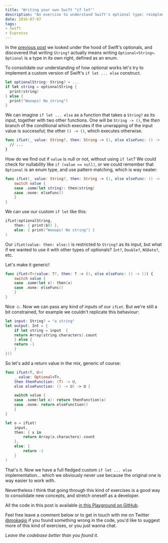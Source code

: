 ```yaml
---
title: 'Writing your own Swift "if let"'
description: "An exercise to understand Swift's optional type: reimplementing the if let functionality"
date: 2016-07-07
tags:
- Swift
- Espresso
---
```


In the [previous post](https://www.mokacoding.com/blog/what-is-an-optional-value-in-swift/) we looked under the hood of Swift's optionals, and discovered
that writing `String?` actually means writing `Optional<String>`. `Optional` is
a type in its own right, defined as an enum.

To consolidate our understanding of how optional works let's try to implement
a custom version of Swift's `if let ... else` construct.

```swift
let optionalString: String? = ...
if let string = optionalString {
  print(string)
} else {
  print("Wooops! No string")
}
```

We can imagine `if let ... else` as a function that takes a `String?` as its
input, together with two other functions. One will be `String -> ()`, the
_then_ branch of the conditional which executes if the unwrapping of the input
value is successful; the other `() -> ()`, which executes otherwise.

```swift
func ifLet(_ value: String?, then: String -> (), else elseFunc: () -> ()) {
  // ...
}
```

How do we find out if `value` is null or not, without using `if let`? We could
check for nullability like `if (value == null)`, or we could remember that
`Optional` is an enum type, and use pattern matching, which is way neater:

```swift
func ifLet(_ value: String?, then: String -> (), else elseFunc: () -> ()) {
	switch value {
	case .some(let string): then(string)
	case .none: elseFunc()
	}
}
```

We can use our custom `if let` like this:

```swift
ifLet(optionalString,
	then: { print($0) },
	else: { print("Wooops! No string") }
)
```

Our `ifLet(value: then: else:)` is restricted to `String?` as its input, but
what if we wanted to use it with other types of optionals? `Int?`, `Double?`,
`NSDate?`, etc.

Let's make it generic!

```swift
func ifLet<T>(value: T?, then: T -> (), else elseFunc: () -> ()) {
	switch value {
	case .some(let x): then(x)
	case .none: elseFunc()
	}
}
```

Nice ☺️. Now we can pass any kind of inputs of our `ifLet`. But we're still a
bit constrained, for example we couldn't replicate this behaviour:

```swift
let input: String? = "a string"
let output: Int = {
	if let string = input  {
    return Array(string.characters).count
	} else {
    return -1
	}
}()
```

So let's add a return value in the mix, generic of course:

```swift
func ifLet<T, U>(
	_ value: Optional<T>,
	then thenFunction: (T) -> U,
	else elseFunction: () -> U) -> U {

	switch value {
	case .some(let x): return thenFunction(x)
	case .none: return elseFunction()
	}
}

let o = ifLet(
	input,
	then: { x in
		return Array(x.characters).count
	},
	else: {
		return -1
	}
)
```

That's it. Now we have a full fledged custom `if let ... else`
implementation...  which we obviously never use because the original one is way
easier to work with.

Nevertheless I think that going through this kind of exercises is a good way to
consolidate new concepts, and stretch oneself as a developer.

All the code in this post is available [in this Playground on
GitHub](https://github.com/mokacoding/swift-3-optional-playground).

Feel free leave a comment below or to get in touch with me on Twitter
[@mokagio](https://twitter.com/mokagio) if you found something wrong in the
code, you'd like to suggest more of this kind of exercises, or you just wanna
chat.

_Leave the codebase better than you found it._
